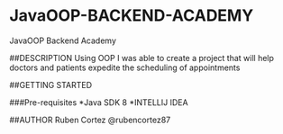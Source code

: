 # JavaOOP-BACKEND-ACADEMY
JavaOOP Backend Academy

##DESCRIPTION
Using OOP I was able to create a project that will help doctors and patients expedite the scheduling of appointments 

##GETTING STARTED

###Pre-requisites
*Java SDK 8
*INTELLIJ IDEA

##AUTHOR
Ruben Cortez
@rubencortez87
